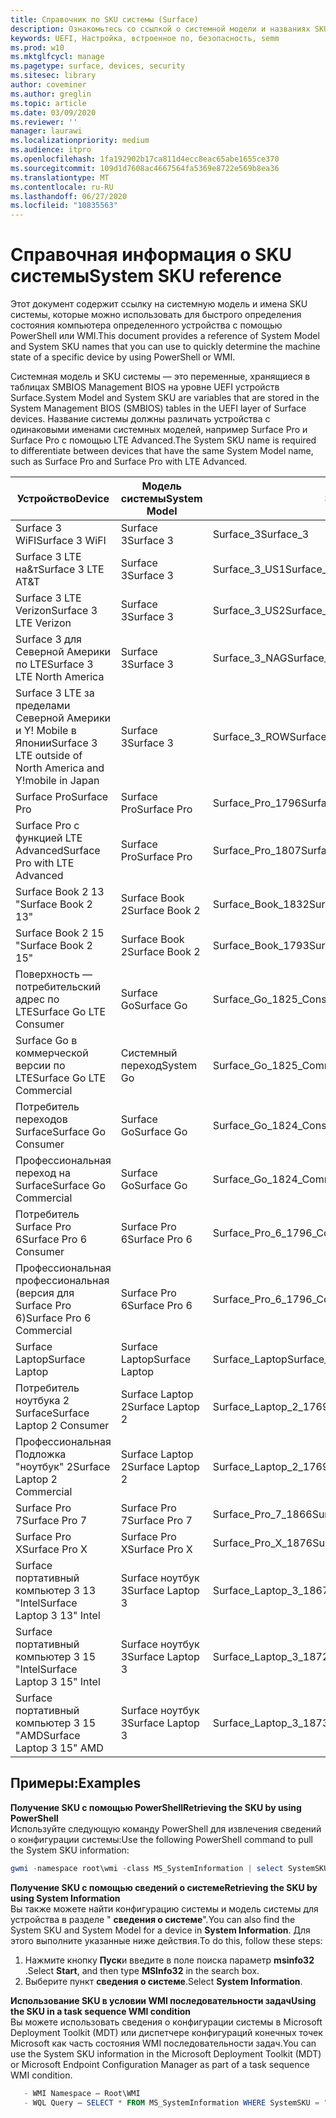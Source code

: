```yaml
---
title: Справочник по SKU системы (Surface)
description: Ознакомьтесь со ссылкой о системной модели и названиях SKU системы.
keywords: UEFI, Настройка, встроенное по, безопасность, semm
ms.prod: w10
ms.mktglfcycl: manage
ms.pagetype: surface, devices, security
ms.sitesec: library
author: coveminer
ms.author: greglin
ms.topic: article
ms.date: 03/09/2020
ms.reviewer: ''
manager: laurawi
ms.localizationpriority: medium
ms.audience: itpro
ms.openlocfilehash: 1fa192902b17ca811d4ecc8eac65abe1655ce370
ms.sourcegitcommit: 109d1d7608ac4667564fa5369e8722e569b8ea36
ms.translationtype: MT
ms.contentlocale: ru-RU
ms.lasthandoff: 06/27/2020
ms.locfileid: "10835563"
---
```

# <span data-ttu-id="8029b-104">Справочная информация о SKU системы</span><span class="sxs-lookup"><span data-stu-id="8029b-104">System SKU reference</span></span>

<span data-ttu-id="8029b-105">Этот документ содержит ссылку на системную модель и имена SKU системы, которые можно использовать для быстрого определения состояния компьютера определенного устройства с помощью PowerShell или WMI.</span><span class="sxs-lookup"><span data-stu-id="8029b-105">This document provides a reference of System Model and System SKU names that you can use to quickly determine the machine state of a specific device by using PowerShell or WMI.</span></span>

<span data-ttu-id="8029b-106">Системная модель и SKU системы — это переменные, хранящиеся в таблицах SMBIOS Management BIOS на уровне UEFI устройств Surface.</span><span class="sxs-lookup"><span data-stu-id="8029b-106">System Model and System SKU are variables that are stored in the System Management BIOS (SMBIOS) tables in the UEFI layer of Surface devices.</span></span> <span data-ttu-id="8029b-107">Название системы должны различать устройства с одинаковыми именами системных моделей, например Surface Pro и Surface Pro с помощью LTE Advanced.</span><span class="sxs-lookup"><span data-stu-id="8029b-107">The System SKU name is required to differentiate between devices that have the same System Model name, such as Surface Pro and Surface Pro with LTE Advanced.</span></span> 

| <span data-ttu-id="8029b-108">Устройство</span><span class="sxs-lookup"><span data-stu-id="8029b-108">Device</span></span>   | <span data-ttu-id="8029b-109">Модель системы</span><span class="sxs-lookup"><span data-stu-id="8029b-109">System Model</span></span> | <span data-ttu-id="8029b-110">SKU системы</span><span class="sxs-lookup"><span data-stu-id="8029b-110">System SKU</span></span>       |
| ---------- | ----------- | -------------- |
| <span data-ttu-id="8029b-111">Surface 3 WiFI</span><span class="sxs-lookup"><span data-stu-id="8029b-111">Surface 3 WiFI</span></span>                                               | <span data-ttu-id="8029b-112">Surface 3</span><span class="sxs-lookup"><span data-stu-id="8029b-112">Surface 3</span></span>        | <span data-ttu-id="8029b-113">Surface_3</span><span class="sxs-lookup"><span data-stu-id="8029b-113">Surface_3</span></span>                        |
| <span data-ttu-id="8029b-114">Surface 3 LTE на&т</span><span class="sxs-lookup"><span data-stu-id="8029b-114">Surface 3 LTE AT&T</span></span>                                           | <span data-ttu-id="8029b-115">Surface 3</span><span class="sxs-lookup"><span data-stu-id="8029b-115">Surface 3</span></span>        | <span data-ttu-id="8029b-116">Surface_3_US1</span><span class="sxs-lookup"><span data-stu-id="8029b-116">Surface_3_US1</span></span>                    |
| <span data-ttu-id="8029b-117">Surface 3 LTE Verizon</span><span class="sxs-lookup"><span data-stu-id="8029b-117">Surface 3 LTE Verizon</span></span>                                        | <span data-ttu-id="8029b-118">Surface 3</span><span class="sxs-lookup"><span data-stu-id="8029b-118">Surface 3</span></span>        | <span data-ttu-id="8029b-119">Surface_3_US2</span><span class="sxs-lookup"><span data-stu-id="8029b-119">Surface_3_US2</span></span>                    |
| <span data-ttu-id="8029b-120">Surface 3 для Северной Америки по LTE</span><span class="sxs-lookup"><span data-stu-id="8029b-120">Surface 3 LTE North America</span></span>                                  | <span data-ttu-id="8029b-121">Surface 3</span><span class="sxs-lookup"><span data-stu-id="8029b-121">Surface 3</span></span>        | <span data-ttu-id="8029b-122">Surface_3_NAG</span><span class="sxs-lookup"><span data-stu-id="8029b-122">Surface_3_NAG</span></span>                    |
| <span data-ttu-id="8029b-123">Surface 3 LTE за пределами Северной Америки и Y! Mobile в Японии</span><span class="sxs-lookup"><span data-stu-id="8029b-123">Surface 3 LTE outside of North America and Y!mobile in Japan</span></span> | <span data-ttu-id="8029b-124">Surface 3</span><span class="sxs-lookup"><span data-stu-id="8029b-124">Surface 3</span></span>        | <span data-ttu-id="8029b-125">Surface_3_ROW</span><span class="sxs-lookup"><span data-stu-id="8029b-125">Surface_3_ROW</span></span>                    |
| <span data-ttu-id="8029b-126">Surface Pro</span><span class="sxs-lookup"><span data-stu-id="8029b-126">Surface Pro</span></span>                                                  | <span data-ttu-id="8029b-127">Surface Pro</span><span class="sxs-lookup"><span data-stu-id="8029b-127">Surface Pro</span></span>      | <span data-ttu-id="8029b-128">Surface_Pro_1796</span><span class="sxs-lookup"><span data-stu-id="8029b-128">Surface_Pro_1796</span></span>                 |
| <span data-ttu-id="8029b-129">Surface Pro с функцией LTE Advanced</span><span class="sxs-lookup"><span data-stu-id="8029b-129">Surface Pro with LTE Advanced</span></span>                                | <span data-ttu-id="8029b-130">Surface Pro</span><span class="sxs-lookup"><span data-stu-id="8029b-130">Surface Pro</span></span>      | <span data-ttu-id="8029b-131">Surface_Pro_1807</span><span class="sxs-lookup"><span data-stu-id="8029b-131">Surface_Pro_1807</span></span>                 |
| <span data-ttu-id="8029b-132">Surface Book 2 13 "</span><span class="sxs-lookup"><span data-stu-id="8029b-132">Surface Book 2 13"</span></span>                                        | <span data-ttu-id="8029b-133">Surface Book 2</span><span class="sxs-lookup"><span data-stu-id="8029b-133">Surface Book 2</span></span>   | <span data-ttu-id="8029b-134">Surface_Book_1832</span><span class="sxs-lookup"><span data-stu-id="8029b-134">Surface_Book_1832</span></span>                |
| <span data-ttu-id="8029b-135">Surface Book 2 15 "</span><span class="sxs-lookup"><span data-stu-id="8029b-135">Surface Book 2 15"</span></span>                                        | <span data-ttu-id="8029b-136">Surface Book 2</span><span class="sxs-lookup"><span data-stu-id="8029b-136">Surface Book 2</span></span>   | <span data-ttu-id="8029b-137">Surface_Book_1793</span><span class="sxs-lookup"><span data-stu-id="8029b-137">Surface_Book_1793</span></span>                |
| <span data-ttu-id="8029b-138">Поверхность — потребительский адрес по LTE</span><span class="sxs-lookup"><span data-stu-id="8029b-138">Surface Go LTE Consumer</span></span>  | <span data-ttu-id="8029b-139">Surface Go</span><span class="sxs-lookup"><span data-stu-id="8029b-139">Surface Go</span></span> | <span data-ttu-id="8029b-140">Surface_Go_1825_Consumer</span><span class="sxs-lookup"><span data-stu-id="8029b-140">Surface_Go_1825_Consumer</span></span> |
| <span data-ttu-id="8029b-141">Surface Go в коммерческой версии по LTE</span><span class="sxs-lookup"><span data-stu-id="8029b-141">Surface Go LTE Commercial</span></span> | <span data-ttu-id="8029b-142">Системный переход</span><span class="sxs-lookup"><span data-stu-id="8029b-142">System Go</span></span> | <span data-ttu-id="8029b-143">Surface_Go_1825_Commercial</span><span class="sxs-lookup"><span data-stu-id="8029b-143">Surface_Go_1825_Commercial</span></span> |
| <span data-ttu-id="8029b-144">Потребитель переходов Surface</span><span class="sxs-lookup"><span data-stu-id="8029b-144">Surface Go Consumer</span></span>                                          | <span data-ttu-id="8029b-145">Surface Go</span><span class="sxs-lookup"><span data-stu-id="8029b-145">Surface Go</span></span>       | <span data-ttu-id="8029b-146">Surface_Go_1824_Consumer</span><span class="sxs-lookup"><span data-stu-id="8029b-146">Surface_Go_1824_Consumer</span></span>         |
| <span data-ttu-id="8029b-147">Профессиональная переход на Surface</span><span class="sxs-lookup"><span data-stu-id="8029b-147">Surface Go Commercial</span></span>                                        | <span data-ttu-id="8029b-148">Surface Go</span><span class="sxs-lookup"><span data-stu-id="8029b-148">Surface Go</span></span>       | <span data-ttu-id="8029b-149">Surface_Go_1824_Commercial</span><span class="sxs-lookup"><span data-stu-id="8029b-149">Surface_Go_1824_Commercial</span></span>       |
| <span data-ttu-id="8029b-150">Потребитель Surface Pro 6</span><span class="sxs-lookup"><span data-stu-id="8029b-150">Surface Pro 6 Consumer</span></span>                                       | <span data-ttu-id="8029b-151">Surface Pro 6</span><span class="sxs-lookup"><span data-stu-id="8029b-151">Surface Pro 6</span></span>    | <span data-ttu-id="8029b-152">Surface_Pro_6_1796_Consumer</span><span class="sxs-lookup"><span data-stu-id="8029b-152">Surface_Pro_6_1796_Consumer</span></span>      |
| <span data-ttu-id="8029b-153">Профессиональная профессиональная (версия для Surface Pro 6)</span><span class="sxs-lookup"><span data-stu-id="8029b-153">Surface Pro 6 Commercial</span></span>                                     | <span data-ttu-id="8029b-154">Surface Pro 6</span><span class="sxs-lookup"><span data-stu-id="8029b-154">Surface Pro 6</span></span>    | <span data-ttu-id="8029b-155">Surface_Pro_6_1796_Commercial</span><span class="sxs-lookup"><span data-stu-id="8029b-155">Surface_Pro_6_1796_Commercial</span></span>    |
| <span data-ttu-id="8029b-156">Surface Laptop</span><span class="sxs-lookup"><span data-stu-id="8029b-156">Surface Laptop</span></span>                                               | <span data-ttu-id="8029b-157">Surface Laptop</span><span class="sxs-lookup"><span data-stu-id="8029b-157">Surface Laptop</span></span>   | <span data-ttu-id="8029b-158">Surface_Laptop</span><span class="sxs-lookup"><span data-stu-id="8029b-158">Surface_Laptop</span></span>                   |
| <span data-ttu-id="8029b-159">Потребитель ноутбука 2 Surface</span><span class="sxs-lookup"><span data-stu-id="8029b-159">Surface Laptop 2 Consumer</span></span>                                    | <span data-ttu-id="8029b-160">Surface Laptop 2</span><span class="sxs-lookup"><span data-stu-id="8029b-160">Surface Laptop 2</span></span> | <span data-ttu-id="8029b-161">Surface_Laptop_2_1769_Consumer</span><span class="sxs-lookup"><span data-stu-id="8029b-161">Surface_Laptop_2_1769_Consumer</span></span>   |
| <span data-ttu-id="8029b-162">Профессиональная Подложка "ноутбук" 2</span><span class="sxs-lookup"><span data-stu-id="8029b-162">Surface Laptop 2 Commercial</span></span>                                  | <span data-ttu-id="8029b-163">Surface Laptop 2</span><span class="sxs-lookup"><span data-stu-id="8029b-163">Surface Laptop 2</span></span> | <span data-ttu-id="8029b-164">Surface_Laptop_2_1769_Commercial</span><span class="sxs-lookup"><span data-stu-id="8029b-164">Surface_Laptop_2_1769_Commercial</span></span> |
| <span data-ttu-id="8029b-165">Surface Pro 7</span><span class="sxs-lookup"><span data-stu-id="8029b-165">Surface Pro 7</span></span>                 | <span data-ttu-id="8029b-166">Surface Pro 7</span><span class="sxs-lookup"><span data-stu-id="8029b-166">Surface Pro 7</span></span>    | <span data-ttu-id="8029b-167">Surface_Pro_7_1866</span><span class="sxs-lookup"><span data-stu-id="8029b-167">Surface_Pro_7_1866</span></span>         |
| <span data-ttu-id="8029b-168">Surface Pro X</span><span class="sxs-lookup"><span data-stu-id="8029b-168">Surface Pro X</span></span>                 | <span data-ttu-id="8029b-169">Surface Pro X</span><span class="sxs-lookup"><span data-stu-id="8029b-169">Surface Pro X</span></span>    | <span data-ttu-id="8029b-170">Surface_Pro_X_1876</span><span class="sxs-lookup"><span data-stu-id="8029b-170">Surface_Pro_X_1876</span></span>         |
| <span data-ttu-id="8029b-171">Surface портативный компьютер 3 13 "Intel</span><span class="sxs-lookup"><span data-stu-id="8029b-171">Surface Laptop 3 13" Intel</span></span> | <span data-ttu-id="8029b-172">Surface ноутбук 3</span><span class="sxs-lookup"><span data-stu-id="8029b-172">Surface Laptop 3</span></span> | <span data-ttu-id="8029b-173">Surface_Laptop_3_1867:1868</span><span class="sxs-lookup"><span data-stu-id="8029b-173">Surface_Laptop_3_1867:1868</span></span> |
| <span data-ttu-id="8029b-174">Surface портативный компьютер 3 15 "Intel</span><span class="sxs-lookup"><span data-stu-id="8029b-174">Surface Laptop 3 15" Intel</span></span> | <span data-ttu-id="8029b-175">Surface ноутбук 3</span><span class="sxs-lookup"><span data-stu-id="8029b-175">Surface Laptop 3</span></span> | <span data-ttu-id="8029b-176">Surface_Laptop_3_1872</span><span class="sxs-lookup"><span data-stu-id="8029b-176">Surface_Laptop_3_1872</span></span>      |
| <span data-ttu-id="8029b-177">Surface портативный компьютер 3 15 "AMD</span><span class="sxs-lookup"><span data-stu-id="8029b-177">Surface Laptop 3 15" AMD</span></span>   | <span data-ttu-id="8029b-178">Surface ноутбук 3</span><span class="sxs-lookup"><span data-stu-id="8029b-178">Surface Laptop 3</span></span> | <span data-ttu-id="8029b-179">Surface_Laptop_3_1873</span><span class="sxs-lookup"><span data-stu-id="8029b-179">Surface_Laptop_3_1873</span></span>      | 

## <span data-ttu-id="8029b-180">Примеры:</span><span class="sxs-lookup"><span data-stu-id="8029b-180">Examples</span></span> 

**<span data-ttu-id="8029b-181">Получение SKU с помощью PowerShell</span><span class="sxs-lookup"><span data-stu-id="8029b-181">Retrieving the SKU by using PowerShell</span></span>**  
<span data-ttu-id="8029b-182">Используйте следующую команду PowerShell для извлечения сведений о конфигурации системы:</span><span class="sxs-lookup"><span data-stu-id="8029b-182">Use the following PowerShell command to pull the System SKU information:</span></span>

 ``` powershell  
gwmi -namespace root\wmi -class MS_SystemInformation | select SystemSKU 
```

**<span data-ttu-id="8029b-183">Получение SKU с помощью сведений о системе</span><span class="sxs-lookup"><span data-stu-id="8029b-183">Retrieving the SKU by using System Information</span></span>**  
<span data-ttu-id="8029b-184">Вы также можете найти конфигурацию системы и модель системы для устройства в разделе " **сведения о системе**".</span><span class="sxs-lookup"><span data-stu-id="8029b-184">You can also find the System SKU and System Model for a device in **System Information**.</span></span> <span data-ttu-id="8029b-185">Для этого выполните указанные ниже действия.</span><span class="sxs-lookup"><span data-stu-id="8029b-185">To do this, follow these steps:</span></span>

1. <span data-ttu-id="8029b-186">Нажмите кнопку **Пуск**и введите в поле поиска параметр **msinfo32** .</span><span class="sxs-lookup"><span data-stu-id="8029b-186">Select **Start**, and then type **MSInfo32** in the search box.</span></span>  
1. <span data-ttu-id="8029b-187">Выберите пункт **сведения о системе**.</span><span class="sxs-lookup"><span data-stu-id="8029b-187">Select **System Information**.</span></span>

**<span data-ttu-id="8029b-188">Использование SKU в условии WMI последовательности задач</span><span class="sxs-lookup"><span data-stu-id="8029b-188">Using the SKU in a task sequence WMI condition</span></span>**  
<span data-ttu-id="8029b-189">Вы можете использовать сведения о конфигурации системы в Microsoft Deployment Toolkit (MDT) или диспетчере конфигураций конечных точек Microsoft как часть состояния WMI последовательности задач.</span><span class="sxs-lookup"><span data-stu-id="8029b-189">You can use the System SKU information in the Microsoft Deployment Toolkit (MDT) or Microsoft Endpoint Configuration Manager as part of a task sequence WMI condition.</span></span>

 ``` powershell  
    - WMI Namespace – Root\WMI
    - WQL Query – SELECT * FROM MS_SystemInformation WHERE SystemSKU = "Surface_Pro_1796"
 ``` 
